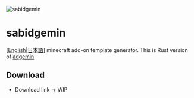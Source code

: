 ![sabidgemin](https://raw.githubusercontent.com/Eleven-junichi2/adgemin/master/src/resources/images/icon.ico "adgemin")
# sabidgemin
[[English](https://github.com/Eleven-junichi2/sabidgemin/blob/master/README.md)|[日本語](https://github.com/Eleven-junichi2/sabidgemin/blob/master/README.ja.md)]
minecraft add-on template generator.
This is Rust version of [adgemin](https://github.com/Eleven-junichi2/adgemin/blob/master/README.md)
## Download
- Download link → WIP
